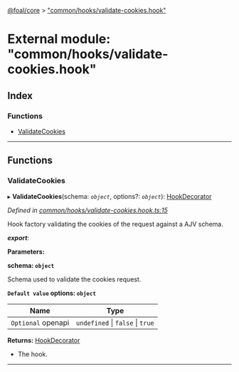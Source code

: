 [@foal/core](../README.md) > ["common/hooks/validate-cookies.hook"](../modules/_common_hooks_validate_cookies_hook_.md)

# External module: "common/hooks/validate-cookies.hook"

## Index

### Functions

* [ValidateCookies](_common_hooks_validate_cookies_hook_.md#validatecookies)

---

## Functions

<a id="validatecookies"></a>

###  ValidateCookies

▸ **ValidateCookies**(schema: *`object`*, options?: *`object`*): [HookDecorator](_core_hooks_.md#hookdecorator)

*Defined in [common/hooks/validate-cookies.hook.ts:15](https://github.com/FoalTS/foal/blob/07f00115/packages/core/src/common/hooks/validate-cookies.hook.ts#L15)*

Hook factory validating the cookies of the request against a AJV schema.

*__export__*: 

**Parameters:**

**schema: `object`**

Schema used to validate the cookies request.

**`Default value` options: `object`**

| Name | Type |
| ------ | ------ |
| `Optional` openapi | `undefined` \| `false` \| `true` |

**Returns:** [HookDecorator](_core_hooks_.md#hookdecorator)
- The hook.

___

